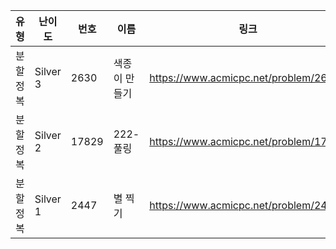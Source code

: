 |유형|난이도|번호|이름|링크|
|------|---|---|---|---|
|분할정복|Silver 3|2630|색종이 만들기|https://www.acmicpc.net/problem/2630|
|분할정복|Silver 2|17829|222-풀링|https://www.acmicpc.net/problem/17829|
|분할정복|Silver 1|2447|별 찍기|https://www.acmicpc.net/problem/2447|
